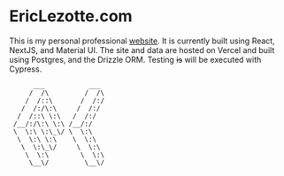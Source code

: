 # EricLezotte.com

This is my personal professional [website](https://www.ericlezotte.com). It is currently built using React, NextJS, and Material UI. The site and data are hosted on Vercel and built using Postgres, and the Drizzle ORM. Testing ~~is~~ will be executed with Cypress.

```text
      ___           ___
     /  /\         /  /\
    /  /::\       /  /:/
   /  /:/\:\     /  /:/
  /  /::\ \:\   /  /:/
 /__/:/\:\ \:\ /__/:/
 \  \:\ \:\_\/ \  \:\
  \  \:\ \:\    \  \:\
   \  \:\_\/     \  \:\
    \  \:\        \  \:\
     \__\/         \__\/
```
